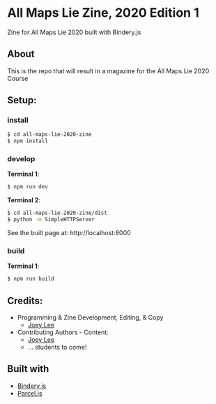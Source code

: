 # All Maps Lie Zine, 2020 Edition 1

Zine for All Maps Lie 2020 built with Bindery.js 

## About

This is the repo that will result in a magazine for the All Maps Lie 2020 Course

## Setup:

### install

```sh
$ cd all-maps-lie-2020-zine
$ npm install
```

### develop

**Terminal 1**:
```sh
$ npm run dev
```

**Terminal 2**:
```sh
$ cd all-maps-lie-2020-zine/dist
$ python -m SimpleHTTPServer
```

See the built page at: http://localhost:8000

### build
**Terminal 1**:
```sh
$ npm run build
```

## Credits:
* Programming & Zine Development, Editing, & Copy
  * [Joey Lee](https://jk-lee.com) 
* Contributing Authors - Content:
  * [Joey Lee](https://jk-lee.com)
  * ... students to come!

## Built with
* [Bindery.js](https://evanbrooks.info/bindery/docs/)
* [Parcel.js](https://parceljs.org/)